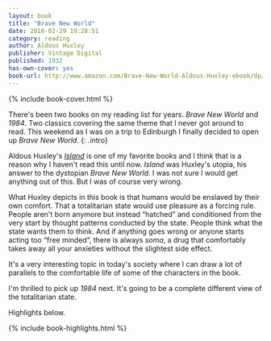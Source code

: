 ```yaml
---
layout: book
title: "Brave New World"
date: 2016-02-29 19:28:51
category: reading
author: Aldous Huxley
publisher: Vintage Digital
published: 1932
has-own-cover: yes
book-url: http://www.amazon.com/Brave-New-World-Aldous-Huxley-ebook/dp/B0031R5K6S/
---
```

{% include book-cover.html %}

There's been two books on my reading list for years. _Brave New World_ and _1984_. Two classics covering the same theme that I never got around to read. This weekend as I was on a trip to Edinburgh I finally decided to open up _Brave New World_.
{: .intro}

Aldous Huxley's _[Island]_ is one of my favorite books and I think that is a reason why I haven't read this until now. _Island_ was Huxley's utopia, his answer to the dystopian _Brave New World_. I was not sure I would get anything out of this. But I was of course very wrong.

What Huxley depicts in this book is that humans would be enslaved by their own comfort. That a totalitarian state would use pleasure as a forcing rule. People aren't born anymore but instead “hatched” and conditioned from the very start by thought patterns conducted by the state. People think what the state wants them to think. And if anything goes wrong or anyone starts acting too “free minded”, there is always _soma_, a drug that comfortably takes away all your anxieties without the slightest side effect.

It's a very interesting topic in today's society where I can draw a lot of parallels to the comfortable life of some of the characters in the book.

I'm thrilled to pick up _1984_ next. It's going to be a complete different view of the totalitarian state.

Highlights below.

{% include book-highlights.html %}

[Island]: http://holmberg.io/reading/island/
